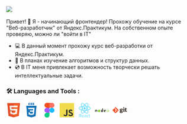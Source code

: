 ###
<div id="header" >
  <img src="https://media.giphy.com/media/scZPhLqaVOM1qG4lT9/giphy.gif" width="200"/>
</div>


Привет! 👋
Я - начинающий фронтендер! Прохожу обучение на курсе "Веб-разработчик" от Яндекс.Практикум. На собственном опыте проверяю, можно ли "войти в IT"


- 💻 В данный момент прохожу курс веб-разработки от Яндекс.Практикум.
- 💾 В планах изучение алгоритмов и структур данных.
- 💿 В IT меня привлекает возможность творчески решать интеллектуальные задачи.


### :hammer_and_wrench: Languages and Tools :
<div>
  <img src="https://github.com/devicons/devicon/blob/master/icons/html5/html5-original.svg" title="HTML5" alt="HTML" width="40" height="40"/>&nbsp;
  <img src="https://github.com/devicons/devicon/blob/master/icons/css3/css3-plain-wordmark.svg"  title="CSS3" alt="CSS" width="40" height="40"/>&nbsp;
  <img src="https://github.com/devicons/devicon/blob/master/icons/figma/figma-original.svg" title="Figma" alt="Figma" width="40" height="40"/>&nbsp;
  <img src="https://github.com/devicons/devicon/blob/master/icons/javascript/javascript-original.svg" title="JavaScript" alt="JavaScript" width="40" height="40"/>&nbsp;
  <img src="https://github.com/devicons/devicon/blob/master/icons/react/react-original-wordmark.svg" title="React" alt="React" width="40" height="40"/>&nbsp;
  <img src="https://github.com/devicons/devicon/blob/master/icons/nodejs/nodejs-original-wordmark.svg" title="NodeJS" alt="NodeJS" width="40" height="40"/>&nbsp;
  <img src="https://github.com/devicons/devicon/blob/master/icons/git/git-original-wordmark.svg" title="Git" **alt="Git" width="40" height="40"/>
</div>
